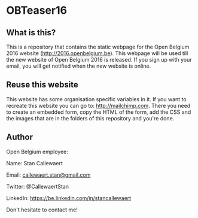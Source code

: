 # OBTeaser16

## What is this?

This is a repository that contains the static webpage for the Open Belgium 2016 website (http://2016.openbelgium.be). This webpage will be used till the new website of Open Belgium 2016 is released. If you sign up with your email, you will get notified when the new website is online.

## Reuse this website

This website has some organisation specific variables in it. If you want to recreate this website you can go to: http://mailchimp.com. There you need to create an embedded form, copy the HTML of the form, add the CSS and the images that are in the folders of this repository and you're done.

## Author

Open Belgium employee:


Name: Stan Callewaert

Email: callewaert.stan@gmail.com

Twitter: @CallewaertStan

LinkedIn: https://be.linkedin.com/in/stancallewaert

Don't hesitate to contact me!